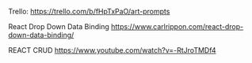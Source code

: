 Trello: 
https://trello.com/b/fHpTxPaO/art-prompts

React Drop Down Data Binding
https://www.carlrippon.com/react-drop-down-data-binding/

REACT CRUD
https://www.youtube.com/watch?v=-RtJroTMDf4